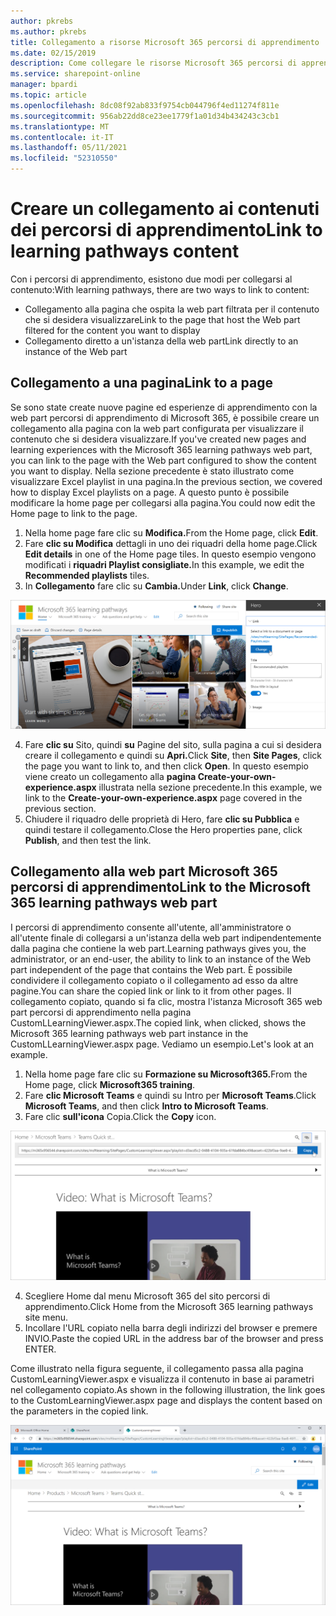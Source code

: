 ```yaml
---
author: pkrebs
ms.author: pkrebs
title: Collegamento a risorse Microsoft 365 percorsi di apprendimento
ms.date: 02/15/2019
description: Come collegare le risorse Microsoft 365 percorsi di apprendimento
ms.service: sharepoint-online
manager: bpardi
ms.topic: article
ms.openlocfilehash: 8dc08f92ab833f9754cb044796f4ed11274f811e
ms.sourcegitcommit: 956ab22dd8ce23ee1779f1a01d34b434243c3cb1
ms.translationtype: MT
ms.contentlocale: it-IT
ms.lasthandoff: 05/11/2021
ms.locfileid: "52310550"
---
```

# <a name="link-to-learning-pathways-content"></a><span data-ttu-id="87eca-103">Creare un collegamento ai contenuti dei percorsi di apprendimento</span><span class="sxs-lookup"><span data-stu-id="87eca-103">Link to learning pathways content</span></span>

<span data-ttu-id="87eca-104">Con i percorsi di apprendimento, esistono due modi per collegarsi al contenuto:</span><span class="sxs-lookup"><span data-stu-id="87eca-104">With learning pathways, there are two ways to link to content:</span></span>

- <span data-ttu-id="87eca-105">Collegamento alla pagina che ospita la web part filtrata per il contenuto che si desidera visualizzare</span><span class="sxs-lookup"><span data-stu-id="87eca-105">Link to the page that host the Web part filtered for the content you want to display</span></span> 
- <span data-ttu-id="87eca-106">Collegamento diretto a un'istanza della web part</span><span class="sxs-lookup"><span data-stu-id="87eca-106">Link directly to an instance of the Web part</span></span>

## <a name="link-to-a-page"></a><span data-ttu-id="87eca-107">Collegamento a una pagina</span><span class="sxs-lookup"><span data-stu-id="87eca-107">Link to a page</span></span>

<span data-ttu-id="87eca-108">Se sono state create nuove pagine ed esperienze di apprendimento con la web part percorsi di apprendimento di Microsoft 365, è possibile creare un collegamento alla pagina con la web part configurata per visualizzare il contenuto che si desidera visualizzare.</span><span class="sxs-lookup"><span data-stu-id="87eca-108">If you've created new pages and learning experiences with the Microsoft 365 learning pathways web part, you can link to the page with the Web part configured to show the content you want to display.</span></span> <span data-ttu-id="87eca-109">Nella sezione precedente è stato illustrato come visualizzare Excel playlist in una pagina.</span><span class="sxs-lookup"><span data-stu-id="87eca-109">In the previous section, we covered how to display Excel playlists on a page.</span></span> <span data-ttu-id="87eca-110">A questo punto è possibile modificare la home page per collegarsi alla pagina.</span><span class="sxs-lookup"><span data-stu-id="87eca-110">You could now edit the Home page to link to the page.</span></span> 

1. <span data-ttu-id="87eca-111">Nella home page fare clic su **Modifica.**</span><span class="sxs-lookup"><span data-stu-id="87eca-111">From the Home page, click **Edit**.</span></span>
2. <span data-ttu-id="87eca-112">Fare **clic su Modifica** dettagli in uno dei riquadri della home page.</span><span class="sxs-lookup"><span data-stu-id="87eca-112">Click **Edit details** in one of the Home page tiles.</span></span> <span data-ttu-id="87eca-113">In questo esempio vengono modificati i **riquadri Playlist consigliate.**</span><span class="sxs-lookup"><span data-stu-id="87eca-113">In this example, we edit the **Recommended playlists** tiles.</span></span>
3. <span data-ttu-id="87eca-114">In **Collegamento** fare clic su **Cambia.**</span><span class="sxs-lookup"><span data-stu-id="87eca-114">Under **Link**, click **Change**.</span></span>

![Schermata principale dei percorsi con il pulsante Cambia in alto.](media/cg-linktopage.png)

4. <span data-ttu-id="87eca-116">Fare **clic su** Sito, quindi **su** Pagine del sito, sulla pagina a cui si desidera creare il collegamento e quindi su **Apri.**</span><span class="sxs-lookup"><span data-stu-id="87eca-116">Click **Site**, then **Site Pages**, click the page you want to link to, and then click **Open**.</span></span> <span data-ttu-id="87eca-117">In questo esempio viene creato un collegamento alla **pagina Create-your-own-experience.aspx** illustrata nella sezione precedente.</span><span class="sxs-lookup"><span data-stu-id="87eca-117">In this example, we link to the **Create-your-own-experience.aspx** page covered in the previous section.</span></span>
5. <span data-ttu-id="87eca-118">Chiudere il riquadro delle proprietà di Hero, fare **clic su Pubblica** e quindi testare il collegamento.</span><span class="sxs-lookup"><span data-stu-id="87eca-118">Close the Hero properties pane, click **Publish**, and then test the link.</span></span> 

## <a name="link-to-the-microsoft-365-learning-pathways-web-part"></a><span data-ttu-id="87eca-119">Collegamento alla web part Microsoft 365 percorsi di apprendimento</span><span class="sxs-lookup"><span data-stu-id="87eca-119">Link to the Microsoft 365 learning pathways web part</span></span>
<span data-ttu-id="87eca-120">I percorsi di apprendimento consente all'utente, all'amministratore o all'utente finale di collegarsi a un'istanza della web part indipendentemente dalla pagina che contiene la web part.</span><span class="sxs-lookup"><span data-stu-id="87eca-120">Learning pathways gives you, the administrator, or an end-user, the ability to link to an instance of the Web part independent of the page that contains the Web part.</span></span> <span data-ttu-id="87eca-121">È possibile condividere il collegamento copiato o il collegamento ad esso da altre pagine.</span><span class="sxs-lookup"><span data-stu-id="87eca-121">You can share the copied link or link to it from other pages.</span></span> <span data-ttu-id="87eca-122">Il collegamento copiato, quando si fa clic, mostra l'istanza Microsoft 365 web part percorsi di apprendimento nella pagina CustomLLearningViewer.aspx.</span><span class="sxs-lookup"><span data-stu-id="87eca-122">The copied link, when clicked, shows the Microsoft 365 learning pathways web part instance in the CustomLLearningViewer.aspx page.</span></span> <span data-ttu-id="87eca-123">Vediamo un esempio.</span><span class="sxs-lookup"><span data-stu-id="87eca-123">Let's look at an example.</span></span> 

1. <span data-ttu-id="87eca-124">Nella home page fare clic su **Formazione su Microsoft365.**</span><span class="sxs-lookup"><span data-stu-id="87eca-124">From the Home page, click **Microsoft365 training**.</span></span>
2. <span data-ttu-id="87eca-125">Fare **clic Microsoft Teams** e quindi su Intro per **Microsoft Teams**.</span><span class="sxs-lookup"><span data-stu-id="87eca-125">Click **Microsoft Teams**, and then click **Intro to Microsoft Teams**.</span></span>
3. <span data-ttu-id="87eca-126">Fare clic **sull'icona** Copia.</span><span class="sxs-lookup"><span data-stu-id="87eca-126">Click the **Copy** icon.</span></span>

![Schermata di esempio che mostra l'URL con il pulsante Copia accanto ad esso evidenziato.](media/cg-linktowebpart.png)

4. <span data-ttu-id="87eca-128">Scegliere Home dal menu Microsoft 365 del sito percorsi di apprendimento.</span><span class="sxs-lookup"><span data-stu-id="87eca-128">Click Home from the Microsoft 365 learning pathways site menu.</span></span>
5. <span data-ttu-id="87eca-129">Incollare l'URL copiato nella barra degli indirizzi del browser e premere INVIO.</span><span class="sxs-lookup"><span data-stu-id="87eca-129">Paste the copied URL in the address bar of the browser and press ENTER.</span></span> 

<span data-ttu-id="87eca-130">Come illustrato nella figura seguente, il collegamento passa alla pagina CustomLearningViewer.aspx e visualizza il contenuto in base ai parametri nel collegamento copiato.</span><span class="sxs-lookup"><span data-stu-id="87eca-130">As shown in the following illustration, the link goes to the CustomLearningViewer.aspx page and displays the content based on the parameters in the copied link.</span></span> 

![Pagina di esempio visualizzata.](media/cg-linktowebpartviewer.png)

